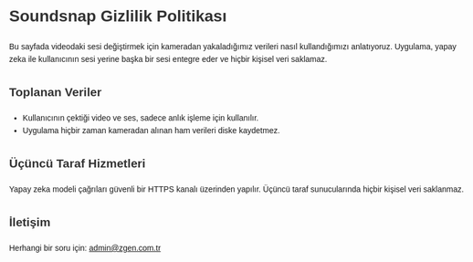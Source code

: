 <!-- docs/index.html -->
<!DOCTYPE html>
<html lang="en">
<head>
  <meta charset="UTF-8" />
  <meta name="viewport" content="width=device-width,initial-scale=1" />
  <title>Soundsnap Privacy Policy</title>
  <style>
    body { max-width: 800px; margin: auto; font-family: sans-serif; line-height: 1.6; padding: 1em; }
    h1,h2,h3 { color: #333; }
  </style>
</head>
<body>
  <h1>Soundsnap Gizlilik Politikası</h1>
  <p>Bu sayfada videodaki sesi değiştirmek için kameradan yakaladığımız verileri nasıl kullandığımızı anlatıyoruz. Uygulama, yapay zeka ile kullanıcının sesi yerine başka bir sesi entegre eder ve hiçbir kişisel veri saklamaz.</p>
  <h2>Toplanan Veriler</h2>
  <ul>
    <li>Kullanıcının çektiği video ve ses, sadece anlık işleme için kullanılır.</li>
    <li>Uygulama hiçbir zaman kameradan alınan ham verileri diske kaydetmez.</li>
  </ul>
  <h2>Üçüncü Taraf Hizmetleri</h2>
  <p>Yapay zeka modeli çağrıları güvenli bir HTTPS kanalı üzerinden yapılır. Üçüncü taraf sunucularında hiçbir kişisel veri saklanmaz.</p>
  <h2>İletişim</h2>
  <p>Herhangi bir soru için: <a href="mailto:admin@zgen.com.tr">admin@zgen.com.tr</a></p>
</body>
</html>
